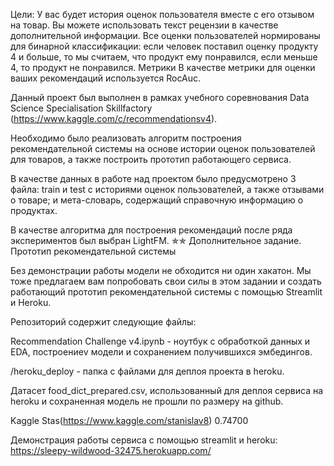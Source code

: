 Цели:
У вас будет история оценок пользователя вместе с его отзывом на товар. Вы можете использовать текст рецензии в качестве дополнительной информации.
Все оценки пользователей нормированы для бинарной классификации: если человек поставил оценку продукту 4 и больше, то мы считаем,
что продукт ему понравился, если меньше 4, то продукт не понравился.
Метрики
В качестве метрики для оценки ваших рекомендаций используется RocAuc.

Данный проект был выполнен в рамках учебного соревнования Data Science Specialisation Skillfactory (https://www.kaggle.com/c/recommendationsv4).

Необходимо было реализовать алгоритм построения рекомендательной системы на основе истории оценок пользователей для товаров, а также построить прототип работающего сервиса.

В качестве данных в работе над проектом было предусмотрено 3 файла: train и test с историями оценок пользователей, а также отзывами о товаре; и мета-словарь, содержащий справочную информацию о продуктах.

В качестве алгоритма для построения рекомендаций после ряда экспериментов был выбран LightFM.
✯✯ Дополнительное задание. Прототип рекомендательной системы

Без демонстрации работы модели не обходится ни один хакатон. Мы тоже предлагаем вам попробовать свои силы в этом задании и создать работающий прототип рекомендательной системы c помощью Streamlit и Heroku. 

Репозиторий содержит следующие файлы:

Recommendation Challenge v4.ipynb - ноутбук с обработкой данных и EDA, построениеv модели и сохранением получившихся эмбедингов.

/heroku_deploy - папка с файлами для деплоя проекта в heroku.

Датасет food_dict_prepared.csv, использованный для деплоя сервиса на heroku и сохраненная модель не прошли по размеру на github.

Kaggle
Stas(https://www.kaggle.com/stanislav8) 0.74700

Демонстрация работы сервиса с помощью streamlit и heroku: https://sleepy-wildwood-32475.herokuapp.com/
